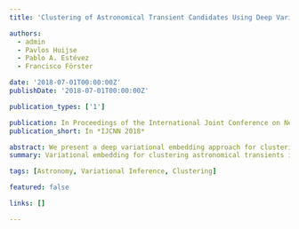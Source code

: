```yaml
---
title: 'Clustering of Astronomical Transient Candidates Using Deep Variational Embedding'

authors:
  - admin
  - Pavlos Huijse
  - Pablo A. Estévez
  - Francisco Förster

date: '2018-07-01T00:00:00Z'
publishDate: '2018-07-01T00:00:00Z'

publication_types: ['1']

publication: In Proceedings of the International Joint Conference on Neural Networks (IJCNN)
publication_short: In *IJCNN 2018*

abstract: We present a deep variational embedding approach for clustering astronomical transient candidates, improving discovery pipelines for time-domain surveys.
summary: Variational embedding for clustering astronomical transients in large-scale surveys.

tags: [Astronomy, Variational Inference, Clustering]

featured: false

links: []

---
```

